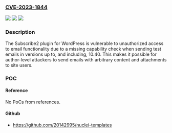 ### [CVE-2023-1844](https://cve.mitre.org/cgi-bin/cvename.cgi?name=CVE-2023-1844)
![](https://img.shields.io/static/v1?label=Product&message=Subscribe2%20%E2%80%93%20Form%2C%20Email%20Subscribers%20%26%20Newsletters&color=blue)
![](https://img.shields.io/static/v1?label=Version&message=*%3C%3D%2010.40%20&color=brighgreen)
![](https://img.shields.io/static/v1?label=Vulnerability&message=CWE-862%20Missing%20Authorization&color=brighgreen)

### Description

The Subscribe2 plugin for WordPress is vulnerable to unauthorized access to email functionality due to a missing capability check when sending test emails in versions up to, and including, 10.40. This makes it possible for author-level attackers to send emails with arbitrary content and attachments to site users.

### POC

#### Reference
No PoCs from references.

#### Github
- https://github.com/20142995/nuclei-templates

